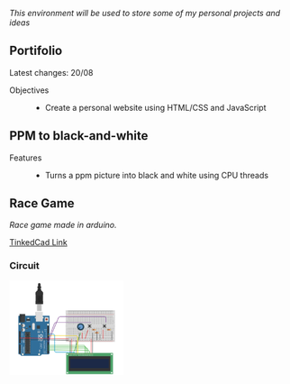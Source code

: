 </body>
  <p><i>This environment will be used to store some of my personal projects and ideas</i></p> 
  <h2>Portifolio</h2>
  <p>Latest changes: 20/08</p>
  <dl>
    <dt>Objectives</dt>
      <dd>
        <ul>
          <li>Create a personal website using HTML/CSS and JavaScript</li>
        </ul>
      </dd>
  </dl>
  <h2>PPM to black-and-white</h2>
  <dl>
    <dt>Features</dt>
      <dd>
        <ul>
          <li>Turns a ppm picture into black and white using CPU threads</li>
        </ul>
      </dd>
  </dl>
  <h2>Race Game</h2>
  <p><i>Race game made in arduino.</i></p> 
  <a href="https://www.tinkercad.com/things/7DM5e6hCLtY">TinkedCad Link</a>
  <h3>Circuit</h3>
  <img width="40%" src="https://github.com/BiancaCarneiro/Personal-Projects/blob/master/Race%20Game/Circuit.png?raw=true" alt="circuit">
<body>
